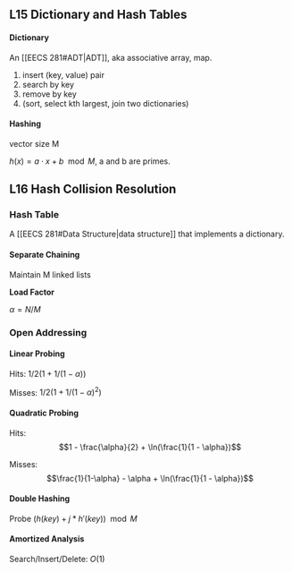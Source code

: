 ## L15 Dictionary and Hash Tables

#### Dictionary

An [[EECS 281#ADT|ADT]], aka associative array, map.

1. insert (key, value) pair
2. search by key
3. remove by key
4. (sort, select kth largest, join two dictionaries)

#### Hashing

vector size M

$h(x) = a \cdot x + b \mod M$, a and b are primes.

## L16 Hash Collision Resolution

### Hash Table

A [[EECS 281#Data Structure|data structure]] that implements a dictionary.

#### Separate Chaining

Maintain M linked lists

**Load Factor**

$\alpha = N / M$

### Open Addressing

#### Linear Probing

Hits: $1/2(1 + 1/(1 - \alpha))$

Misses: $1/2(1 + 1/(1 - \alpha)^2)$

#### Quadratic Probing

Hits: 
$$1 - \frac{\alpha}{2} + \ln(\frac{1}{1 - \alpha})$$

Misses: $$\frac{1}{1-\alpha} - \alpha + \ln(\frac{1}{1 - \alpha})$$
#### Double Hashing

Probe $(h(key) + j * h'(key)) \mod M$

#### Amortized Analysis

Search/Insert/Delete: $O(1)$